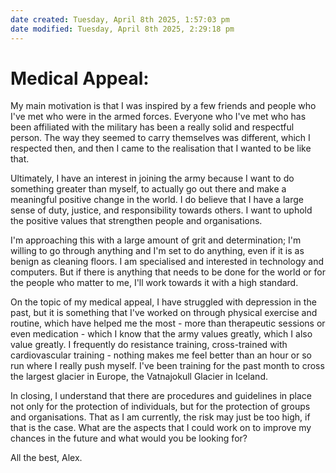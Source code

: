 ```yaml
---
date created: Tuesday, April 8th 2025, 1:57:03 pm
date modified: Tuesday, April 8th 2025, 2:29:18 pm
---
```


# Medical Appeal:

My main motivation is that I was inspired by a few friends and people who I've met who were in the armed forces. Everyone who I've met who has been affiliated with the military has been a really solid and respectful person. The way they seemed to carry themselves was different, which I respected then, and then I came to the realisation that I wanted to be like that.

Ultimately, I have an interest in joining the army because I want to do something greater than myself, to actually go out there and make a meaningful positive change in the world. I do believe that I have a large sense of duty, justice, and responsibility towards others. I want to uphold the positive values that strengthen people and organisations.

I'm approaching this with a large amount of grit and determination; I'm willing to go through anything and I'm set to do anything, even if it is as benign as cleaning floors. I am specialised and interested in technology and computers. But if there is anything that needs to be done for the world or for the people who matter to me, I'll work towards it with a high standard.

On the topic of my medical appeal, I have struggled with depression in the past, but it is something that I've worked on through physical exercise and routine, which have helped me the most - more than therapeutic sessions or even medication - which I know that the army values greatly, which I also value greatly. I frequently do resistance training, cross-trained with cardiovascular training - nothing makes me feel better than an hour or so run where I really push myself. I've been training for the past month to cross the largest glacier in Europe, the Vatnajokull Glacier in Iceland.

In closing, I understand that there are procedures and guidelines in place not only for the protection of individuals, but for the protection of groups and organisations. That as I am currently, the risk may just be too high, if that is the case. What are the aspects that I could work on to improve my chances in the future and what would you be looking for?

All the best,
Alex.
